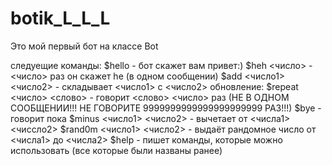 # botik_L_L_L

Это мой первый бот на классе Bot

следуещие команды:
$hello - бот скажет вам привет:)
$heh <число> - <число> раз он скажет he (в одном сообщении)
$add <число1> <число2> - складывает <число1> с <число2>
обновление:
$repeat <число> <слово> - говорит <слово> <число> раз (НЕ В ОДНОМ СООБЩЕНИИ!!! НЕ ГОВОРИТЕ 9999999999999999999999 РАЗ!!!)
$bye - говорит пока
$minus <число1> <число2> - вычетает от <числа1> <чиссло2>
$rand0m <число1> <число2> - выдаёт рандомное число от <числа1> до <числа2>
$help - пишет команды, которые можно использовать (все которые были названы ранее)

